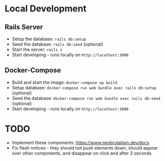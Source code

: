 # Local Development

## Rails Server

- Setup the database: `rails db:setup`
- Seed the database: `rails db:seed` (optional)
- Start the server: `rails s`
- Start developing - runs locally on `http://localhost:3000`

## Docker-Compose

- Build and start the image: `docker-compose up build`
- Setup database: `docker-compose run web bundle exec rails db:setup` (optional)
- Seed the database: `docker-compose run web bundle exec rails db:seed` (optional)
- Start developing - runs locally on `http://localhost:3000`

# TODO

- Implement these components: https://www.neobrutalism.dev/docs
- Fix flash notices - they should not push elements down, should appear over other components, and disappear on click and after 3 seconds
